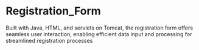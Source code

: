 # Registration_Form
Built with Java, HTML, and servlets on Tomcat, the registration form offers seamless user interaction, enabling efficient data input and processing for streamlined registration processes
